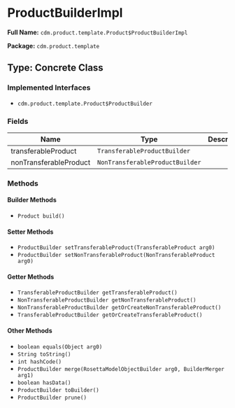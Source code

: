 # ProductBuilderImpl

**Full Name:** `cdm.product.template.Product$ProductBuilderImpl`

**Package:** `cdm.product.template`

## Type: Concrete Class

### Implemented Interfaces

- `cdm.product.template.Product$ProductBuilder`

### Fields

| Name | Type | Description |
|------|------|-------------|
| transferableProduct | `TransferableProductBuilder` |  |
| nonTransferableProduct | `NonTransferableProductBuilder` |  |

### Methods

#### Builder Methods

- `Product build()`

#### Setter Methods

- `ProductBuilder setTransferableProduct(TransferableProduct arg0)`
- `ProductBuilder setNonTransferableProduct(NonTransferableProduct arg0)`

#### Getter Methods

- `TransferableProductBuilder getTransferableProduct()`
- `NonTransferableProductBuilder getNonTransferableProduct()`
- `NonTransferableProductBuilder getOrCreateNonTransferableProduct()`
- `TransferableProductBuilder getOrCreateTransferableProduct()`

#### Other Methods

- `boolean equals(Object arg0)`
- `String toString()`
- `int hashCode()`
- `ProductBuilder merge(RosettaModelObjectBuilder arg0, BuilderMerger arg1)`
- `boolean hasData()`
- `ProductBuilder toBuilder()`
- `ProductBuilder prune()`

